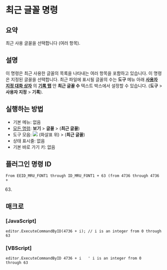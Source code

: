 # 최근 글꼴 명령

## 요약

최근 사용 글꼴을 선택합니다 (여러 항목).

## 설명

이 명령은 최근 사용한 글꼴의 목록을 나타내는 여러 항목을 포함하고 있습니다.
이 명령은 지정된 글꼴을 선택합니다.
최근 파일에 표시될 글꼴의 수는 **도구** 메뉴 아래 [**사용자 지정 대화 상자**](../../dlg/customize/index) 의 [**기록 탭**](../../dlg/customize/history/index) 안 **최근 글꼴 수** 텍스트 박스에서
설정할 수 있습니다. (**도구** \> **사용자 지정** \> **기록**).

## 실행하는 방법

- 기본 메뉴: 없음
- [모든 명령](../tools/all_commands): **보기** >
**글꼴** \> (**최근 글꼴**)
- 도구 모음: ![](../../images/fontpopup..png) (화살표 위) \>
(**최근 글꼴**)
- 상태 표시줄: 없음
- 기본 바로 가기 키: 없음

## 플러그인 명령 ID

```
From EEID_MRU_FONT1 through ID_MRU_FONT1 + 63 (from 4736 through 4736 +
```
63)

## 매크로

### \[JavaScript\]

```
editor.ExecuteCommandByID(4736 + i); // i is an integer from 0 through 63
```

### \[VBScript\]

```
editor.ExecuteCommandByID 4736 + i   ' i is an integer from 0
through 63
```
